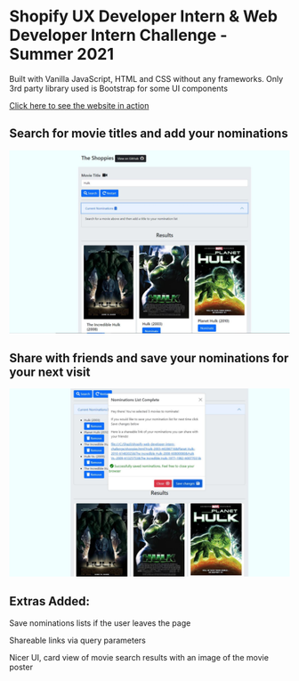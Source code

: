 # Shopify UX Developer Intern & Web Developer Intern Challenge - Summer 2021

Built with Vanilla JavaScript, HTML and CSS without any frameworks. Only 3rd party library used is Bootstrap for some UI components

[Click here to see the website in action](https://inspiring-engelbart-c27715.netlify.app/shoppies.html)

## Search for movie titles and add your nominations
[![Foo](./demo1.JPG)](./demo1.JPG)


## Share with friends and save your nominations for your next visit
[![Foo](./demo2.JPG)](./demo2.JPG)

## Extras Added:
Save nominations lists if the user leaves the page

Shareable links via query parameters

Nicer UI, card view of movie search results with an image of the movie poster